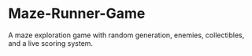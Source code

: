 # Maze-Runner-Game
 A maze exploration game with random generation, enemies, collectibles, and a live scoring system.
